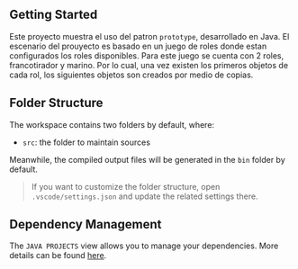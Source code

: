 ## Getting Started

Este proyecto muestra el uso del patron `prototype`, desarrollado en Java. El escenario del prouyecto es basado en un juego de roles donde estan configurados los roles disponibles. Para este juego se cuenta con 2 roles, francotirador y marino. Por lo cual, una vez existen los primeros objetos de cada rol, los siguientes objetos son creados por medio de copias.

## Folder Structure

The workspace contains two folders by default, where:

- `src`: the folder to maintain sources

Meanwhile, the compiled output files will be generated in the `bin` folder by default.

> If you want to customize the folder structure, open `.vscode/settings.json` and update the related settings there.

## Dependency Management

The `JAVA PROJECTS` view allows you to manage your dependencies. More details can be found [here](https://github.com/microsoft/vscode-java-dependency#manage-dependencies).
